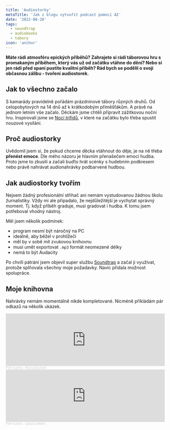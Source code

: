 ```yaml
---
title: 'Audiostorky'
metaTitle: 'Jak z blogu vytvořit podcast pomocí AI'
date: '2022-08-20'
tags:
  - soundtrap
  - audiobooks
  - tabory
icon: 'anchor'
---
```


**Máte rádi atmosféru epických příběhů? Zahrajete si rádi táborovou hru s promakaným příběhem, který vás už od začátku vtáhne do dění? Nebo si jen rádi před spaní pustíte kvalitní příběh? Rád bych se podělil o svoji občasnou zálibu - tvoření audiostorek.**

## Jak to všechno začalo

S kamarády pravidelně pořádám prázdninové tábory různých druhů. Od celopobytových na 14 dnů až k krátkodobým příměšťákům. A právě na jednom letním vše začalo. Děckám jsme chtěli připravit zážitkovou noční hru. Inspirovali jsme se [Nocí trifidů](https://www.hranostaj.cz/hra564), v které na začátku bylo třeba spustit nouzové vysílání.

## Proč audiostorky

Uvědomil jsem si, že pokud chceme děcka vtáhnout do děje, je na ně třeba **přenést emoce**. Dle mého názoru je hlavním přenašečem emocí hudba. Proto jsme to zkusili a začali buďto hrát scénky s hudebním podkresem nebo právě nahrávat audionahrávky podbarvené hudbou.

## Jak audiostorky tvořím

Nejsem žádný profesionální střihač ani nemám vystudovanou žádnou školu žurnalistiky. Vždy mi ale připadalo, že nejdůležitější je vychytat správný moment. Tj. když příběh graduje, musí gradovat i hudba. K tomu jsem potřeboval vhodný nástroj.

Měl jsem několik podmínek:

- program nesmí být náročný na PC
- ideálně, aby běžel v prohlížeči
- měl by v sobě mít zvukovou knihovnu
- musí umět exportovat `.mp3` formát neomezené délky
- nemá to být Audacity

Po chvíli pátrání jsem objevil super službu [Soundtrap](https://www.soundtrap.com/) a začal ji využívat, protože splňovala všechny moje požadavky. Navíc přidala možnost spolupráce.

## Moje knihovna

Nahrávky nemám momentálně nikde kompletované. Nicméně přikládám pár odkazů na několik ukázek.

<iframe width="100%" height="166" scrolling="no" frameborder="no" allow="autoplay" src="https://w.soundcloud.com/player/?url=https%3A//api.soundcloud.com/tracks/861791023&color=%23ff5500&auto_play=false&hide_related=false&show_comments=true&show_user=true&show_reposts=false&show_teaser=true"></iframe><div style="font-size: 10px; color: #cccccc;line-break: anywhere;word-break: normal;overflow: hidden;white-space: nowrap;text-overflow: ellipsis; font-family: Interstate,Lucida Grande,Lucida Sans Unicode,Lucida Sans,Garuda,Verdana,Tahoma,sans-serif;font-weight: 100;"><a href="https://soundcloud.com/petrkucerak" title="Petr Kučera" target="_blank" style="color: #cccccc; text-decoration: none;">Petr Kučera</a> · <a href="https://soundcloud.com/petrkucerak/r-t-a-jej-p-se" title="Rút a její píseň" target="_blank" style="color: #cccccc; text-decoration: none;">Rút a její píseň</a></div>

<iframe width="100%" height="166" scrolling="no" frameborder="no" allow="autoplay" src="https://w.soundcloud.com/player/?url=https%3A//api.soundcloud.com/tracks/823657843&color=%23ff5500&auto_play=false&hide_related=false&show_comments=true&show_user=true&show_reposts=false&show_teaser=true"></iframe><div style="font-size: 10px; color: #cccccc;line-break: anywhere;word-break: normal;overflow: hidden;white-space: nowrap;text-overflow: ellipsis; font-family: Interstate,Lucida Grande,Lucida Sans Unicode,Lucida Sans,Garuda,Verdana,Tahoma,sans-serif;font-weight: 100;"><a href="https://soundcloud.com/petrkucerak" title="Petr Kučera" target="_blank" style="color: #cccccc; text-decoration: none;">Petr Kučera</a> · <a href="https://soundcloud.com/petrkucerak/settlers_spo" title="spolco.settlers" target="_blank" style="color: #cccccc; text-decoration: none;">spolco.settlers</a></div>